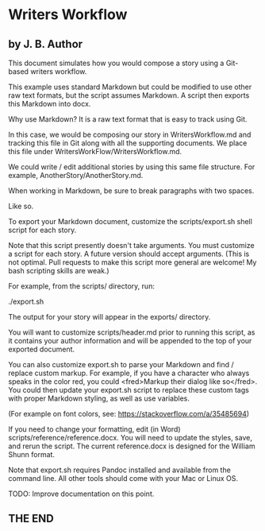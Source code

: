 # Writers Workflow
## by J. B. Author
This document simulates how you would compose a story using a Git-based writers workflow.

This example uses standard Markdown but could be modified to use other raw text formats, but the script assumes Markdown. A script then exports this Markdown into docx.

Why use Markdown? It is a raw text format that is easy to track using Git.

In this case, we would be composing our story in WritersWorkflow.md and tracking this file in Git along with all the supporting documents. We place this file under WritersWorkFlow/WritersWorkflow.md.

We could write / edit additional stories by using this same file structure. For example, AnotherStory/AnotherStory.md. 

When working in Markdown, be sure to break paragraphs with two spaces.

Like so.

To export your Markdown document, customize the scripts/export.sh shell script for each story.

Note that this script presently doesn't take arguments. You must customize a script for each story. A future version should accept arguments. (This is not optimal. Pull requests to make this script more general are welcome! My bash scripting skills are weak.)

For example, from the scripts/ directory, run:

./export.sh

The output for your story will appear in the exports/ directory.

You will want to customize scripts/header.md prior to running this script, as it contains your author information and will be appended to the top of your exported document.

You can also customize export.sh to parse your Markdown and find / replace custom markup. For example, if you have a character who always speaks in the color red, you could &lt;fred&gt;Markup their dialog like so&lt;/fred&gt;. You could then update your export.sh script to replace these custom tags with proper Markdown styling, as well as use variables.

(For example on font colors, see: https://stackoverflow.com/a/35485694)

If you need to change your formatting, edit (in Word) scripts/reference/reference.docx. You will need to update the styles, save, and rerun the script. The current reference.docx is designed for the William Shunn format.

Note that export.sh requires Pandoc installed and available from the command line. All other tools should come with your Mac or Linux OS.

TODO: Improve documentation on this point.

## THE END
